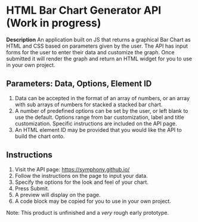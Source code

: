# HTML Bar Chart Generator API (Work in progress)

**Description**
An application built on JS that returns a graphical Bar Chart as HTML and CSS based on parameters given by the user. The API has input forms for the user to enter their data and customize the graph. Once submitted it will render the graph and return an HTML widget for you to use in your own project. 

**Parameters:**
Data, Options, Element ID
--
1. Data can be accepted in the format of an array of numbers, or an array with sub arrays of numbers for stacked a stacked bar chart. 
2. A number of predefined options can be set by the user, or left blank to use the default. Options range from bar customization, label and title customization. Specific instructions are included on the API page. 
3. An HTML element ID may be provided that you would like the API to build the chart onto.

**Instructions**
--
1. Visit the API page: https://symphony.github.io/
2. Follow the instructions on the page to input your data.
3. Specify the options for the look and feel of your chart.
4. Press Submit.
5. A preview will display on the page.
6. A code block may be copied for you to use in your own project.

Note: This product is unfinished and a _very_ rough early prototype. 
